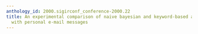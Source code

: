 ```yaml
---
anthology_id: 2000.sigirconf_conference-2000.22
title: An experimental comparison of naive bayesian and keyword-based anti-spam filtering
  with personal e-mail messages
---
```

